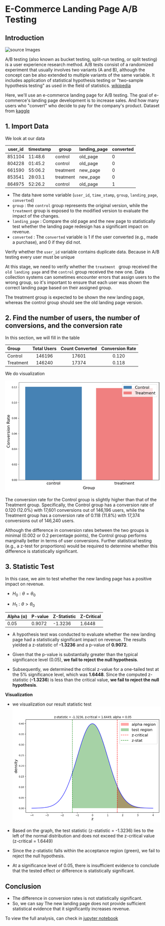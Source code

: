 # E-Commerce Landing Page A/B Testing

## Introduction

![source Images](https://www.leadpages.com/_next/image?url=https%3A%2F%2Fcdn.sanity.io%2Fimages%2F1ux2e04i%2Fproduction%2Ffd589b7e2d13df423596040b64792a6767bebe5e-1580x828.png%3Fauto%3Dformat&w=1080&q=75)

A/B testing (also known as bucket testing, split-run testing, or split testing) is a user experience research method. A/B tests consist of a randomized experiment that usually involves two variants (A and B), although the concept can be also extended to multiple variants of the same variable. It includes application of statistical hypothesis testing or "two-sample hypothesis testing" as used in the field of statistics. [wikipedia](https://en.wikipedia.org/wiki/A/B_testing)

Here, we'll use an e-commerce landing page for A/B testing. The goal of e-commerce's landing page development is to increase sales. And how many users who "convert" who decide to pay for the company's product. Dataset from [kaggle](https://www.kaggle.com/datasets/putdejudomthai/ecommerce-ab-testing-2022-dataset1)

## 1. Import Data

We look at our data

| user_id | timestamp | group     | landing_page | converted |
|---------|-----------|-----------|--------------|-----------|
| 851104  | 11:48.6   | control   | old_page     | 0         |
| 804228  | 01:45.2   | control   | old_page     | 0         |
| 661590  | 55:06.2   | treatment | new_page     | 0         |
| 853541  | 28:03.1   | treatment | new_page     | 0         |
| 864975  | 52:26.2   | control   | old_page     | 1         |

- The data have some variable (`user_id`, `time_stamp`, `group`, `landing_page`, `converted`)
- `group` : the `control` group represents the original version, while the `treatment` group is exposed to the modified version to evaluate the impact of the changes.
- `landing_page` :  Compare the old page and the new page to statistically test whether the landing page redesign has a significant impact on revenue.
- `converted` : The `converted` variable is 1 if the user converted (e.g., made a purchase), and 0 if they did not.

Verify whether the `user_id` variable contains duplicate data. Because in A/B testing every user must be unique

At this stage, we need to verify whether the `treatment ` group received the `old landing page` and the `control` group received the new one. Data collection systems can sometimes encounter errors that assign users to the wrong group, so it's important to ensure that each user was shown the correct landing page based on their assigned group.

The treatment group is expected to be shown the new landing page, whereas the control group should see the old landing page version.


## 2. Find the number of users, the number of conversions, and the conversion rate

In this section, we will fill in the table

<center>

|Group|Total Users|Count Converted|Conversion Rate|
|:--|:--:|:--:|:--:|
|Control|146196|17601|0.120|
|Treatment|146240|17374|0.118|

</center>

We do visualization

![visual](https://github.com/nawar27/Landing-Page-A-B-Testing/blob/main/picture/1.png)

The conversion rate for the Control group is slightly higher than that of the Treatment group. Specifically, the Control group has a conversion rate of 0.120 (12.0%) with 17,601 conversions out of 146,196 users, while the Treatment group has a conversion rate of 0.118 (11.8%) with 17,374 conversions out of 146,240 users.

Although the difference in conversion rates between the two groups is minimal (0.002 or 0.2 percentage points), the Control group performs marginally better in terms of user conversions. Further statistical testing (e.g., a z-test for proportions) would be required to determine whether this difference is statistically significant.

## 3. Statistic Test
In this case, we aim to test whether the new landing page has a positive impact on revenue.


- $H_0: \theta = \theta_0$
  
- $H_1: \theta > \theta_0$

<center>

| Alpha (α) | P-value | Z-Statistic | Z-Critical |
|-----------|---------|-------------|------------|
|   0.05    | 0.9072  |  -1.3236    |  1.6448    |

</center>

- A hypothesis test was conducted to evaluate whether the new landing page had a statistically significant impact on revenue.
The results yielded a z-statistic of **-1.3236** and a p-value of **0.9072**.

- Given that the p-value is substantially greater than the typical significance level (0.05), **we fail to reject the null hypothesis**.

- Subsequently, we determined the critical z-value for a one-tailed test at the 5% significance level, which was **1.6448**.
Since the computed z-statistic (**-1.3236**) is less than the critical value, **we fail to reject the null hypothesis**.

**Visualization**

- we visualization our result statistic test
![chart](https://github.com/nawar27/Landing-Page-A-B-Testing/blob/main/picture/2.png)

- Based on the graph, the test statistic (z-statistic = -1.3236) lies to the left of the normal distribution and does not exceed the z-critical value (z-critical = 1.6449)
- Since the z-statistic falls within the acceptance region (green), we fail to reject the null hypothesis.
- At a significance level of 0.05, there is insufficient evidence to conclude that the tested effect or difference is statistically significant.

## Conclusion
- The difference in conversion rates is not statistically significant.
- So, we can say The new landing page does not provide sufficient statistical evidence that it significantly increases revenue.

To view the full analysis, can check in [jupyter notebook](D:\Output\Python\ecommerce_ab_testing_2022_dataset1\ab_testing.ipynb)
